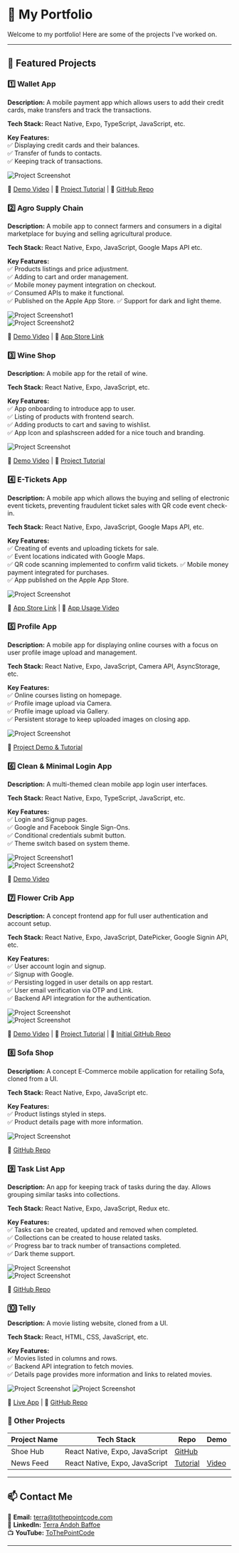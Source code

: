 # 🚀 My Portfolio

Welcome to my portfolio! Here are some of the projects I've worked on.

---

## 🌟 Featured Projects

### 1️⃣ Wallet App

**Description:** A mobile payment app which allows users to add their credit cards, make transfers and track the transactions.

**Tech Stack:** React Native, Expo, TypeScript, JavaScript, etc.

**Key Features:**  
✅ Displaying credit cards and their balances.</br>
✅ Transfer of funds to contacts.</br>
✅ Keeping track of transactions.

![Project Screenshot](assets/1.png)

🔗 [Demo Video](https://www.youtube.com/watch?v=pwpaEENFdTo) |
🔗 [Project Tutorial](https://youtu.be/68l7wyHw97Y) | 🔗 [GitHub Repo](https://github.com/tothepointcode/stunning-waffle)

### 2️⃣ Agro Supply Chain

**Description:** A mobile app to connect farmers and consumers in a digital marketplace for buying and selling agricultural produce.

**Tech Stack:** React Native, Expo, JavaScript, Google Maps API etc.

**Key Features:**  
✅ Products listings and price adjustment.</br>
✅ Adding to cart and order management.</br>
✅ Mobile money payment integration on checkout.</br>
✅ Consumed APIs to make it functional.</br>
✅ Published on the Apple App Store.
✅ Support for dark and light theme.

![Project Screenshot1](assets/2a.png)  
![Project Screenshot2](assets/2b.png)

🔗 [Demo Video](https://youtu.be/_Tk2A2vFlcA) | 🔗 [App Store Link](https://apps.apple.com/us/app/agro-supply-chain/id6455085520)

### 3️⃣ Wine Shop

**Description:** A mobile app for the retail of wine.

**Tech Stack:** React Native, Expo, JavaScript, etc.

**Key Features:**  
✅ App onboarding to introduce app to user.</br>
✅ Listing of products with frontend search. </br>
✅ Adding products to cart and saving to wishlist.</br>
✅ App Icon and splashscreen added for a nice touch and branding.

![Project Screenshot](assets/3.png)

🔗 [Demo Video](https://youtube.com/shorts/j_XiD6ukQK0) |
🔗 [Project Tutorial](https://www.youtube.com/playlist?list=PLk8gdrb2DmChfFOK64d1A6D4KFPfz48yD)

### 4️⃣ E-Tickets App

**Description:** A mobile app which allows the buying and selling of electronic event tickets, preventing fraudulent ticket sales with QR code event check-in.

**Tech Stack:** React Native, Expo, JavaScript, Google Maps API, etc.

**Key Features:**  
✅ Creating of events and uploading tickets for sale.</br>
✅ Event locations indicated with Google Maps.</br>
✅ QR code scanning implemented to confirm valid tickets.
✅ Mobile money payment integrated for purchases.</br>
✅ App published on the Apple App Store.</br>

![Project Screenshot](assets/4.png)

🔗 [App Store Link](https://apps.apple.com/us/app/e-ticket-scanner/id1629952771) |
🔗 [App Usage Video](https://youtu.be/yotjeyD-FKk)

### 5️⃣ Profile App

**Description:** A mobile app for displaying online courses with a focus on user profile image upload and management.

**Tech Stack:** React Native, Expo, JavaScript, Camera API, AsyncStorage, etc.

**Key Features:**  
✅ Online courses listing on homepage.</br>
✅ Profile image upload via Camera.</br>
✅ Profile image upload via Gallery.</br>
✅ Persistent storage to keep uploaded images on closing app.

![Project Screenshot](assets/5.png)

🔗 [Project Demo & Tutorial](https://youtu.be/uX5E_QFJubU)

### 6️⃣ Clean & Minimal Login App

**Description:** A multi-themed clean mobile app login user interfaces.

**Tech Stack:** React Native, Expo, TypeScript, JavaScript, etc.

**Key Features:**  
✅ Login and Signup pages.</br>
✅ Google and Facebook Single Sign-Ons.</br>
✅ Conditional credentials submit button.</br>
✅ Theme switch based on system theme.

![Project Screenshot1](assets/6a.png)  
![Project Screenshot2](assets/6b.png)

🔗 [Demo Video](https://youtube.com/shorts/Um0_UT8o1ZQ)

### 7️⃣ Flower Crib App

**Description:** A concept frontend app for full user authentication and account setup.

**Tech Stack:** React Native, Expo, JavaScript, DatePicker, Google Signin API, etc.

**Key Features:**  
✅ User account login and signup.</br>
✅ Signup with Google. </br>
✅ Persisting logged in user details on app restart. </br>
✅ User email verification via OTP and Link. </br>
✅ Backend API integration for the authentication.

![Project Screenshot](assets/7a.png)  
![Project Screenshot](assets/7b.png)

🔗 [Demo Video](https://youtube.com/shorts/8J8PkfToHrU) |
🔗 [Project Tutorial](https://www.youtube.com/playlist?list=PLk8gdrb2DmCicLTZJWC2cCTFXloTBMBCt) | 🔗 [Initial GitHub Repo](https://github.com/tothepointcode/flower-crib)

### 8️⃣ Sofa Shop

**Description:** A concept E-Commerce mobile application for retailing Sofa, cloned from a UI.

**Tech Stack:** React Native, Expo, JavaScript etc.

**Key Features:**  
✅ Product listings styled in steps.</br>
✅ Product details page with more information. </br>

![Project Screenshot](assets/8.jpg)

🔗 [GitHub Repo](https://github.com/tothepointcode/E-commerce-shop-UI)

### 9️⃣ Task List App

**Description:** An app for keeping track of tasks during the day. Allows grouping similar tasks into collections.

**Tech Stack:** React Native, Expo, JavaScript, Redux etc.

**Key Features:**  
✅ Tasks can be created, updated and removed when completed.</br>
✅ Collections can be created to house related tasks.</br>
✅ Progress bar to track number of transactions completed.</br>
✅ Dark theme support.</br>

![Project Screenshot](assets/9a.jpg)  
![Project Screenshot](assets/9b.jpg)

🔗 [GitHub Repo](https://github.com/tothepointcode/task_list_app)

### 🔟 Telly

**Description:** A movie listing website, cloned from a UI.

**Tech Stack:** React, HTML, CSS, JavaScript, etc.

**Key Features:**  
✅ Movies listed in columns and rows.</br>
✅ Backend API integration to fetch movies.</br>
✅ Details page provides more information and links to related movies.

![Project Screenshot](assets/10a.png)
![Project Screenshot](assets/10b.png)

🔗 [Live App](https://goofy-montalcini-76e1e8.netlify.app/) |
🔗 [GitHub Repo](https://github.com/tothepointcode/baryonyx_telly)

### 📂 Other Projects

| Project Name | Tech Stack                     | Repo                                                                                 | Demo                                            |
| ------------ | ------------------------------ | ------------------------------------------------------------------------------------ | ----------------------------------------------- |
| Shoe Hub     | React Native, Expo, JavaScript | [GitHub](https://github.com/tothepointcode/shoeHub_UI)                               |                                                 |
| News Feed    | React Native, Expo, JavaScript | [Tutorial](https://www.youtube.com/playlist?list=PLk8gdrb2DmCjzB1eVRwobY9I_HLaZGPKv) | [Video](https://youtube.com/shorts/7Phx7DHBufI) |

---

## 📫 Contact Me

📧 **Email:** terra@tothepointcode.com</br> 
🔗 **LinkedIn:** [Terra Andoh Baffoe](http://www.linkedin.com/in/terraandoh)  
📺 **YouTube:** [ToThePointCode](http://www.youtube.com/@ToThePointCode)

---
